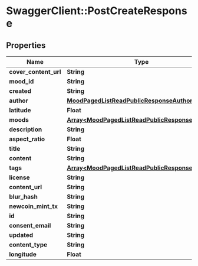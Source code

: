 # SwaggerClient::PostCreateResponse

## Properties
Name | Type | Description | Notes
------------ | ------------- | ------------- | -------------
**cover_content_url** | **String** |  | [optional] 
**mood_id** | **String** |  | [optional] 
**created** | **String** |  | [optional] 
**author** | [**MoodPagedListReadPublicResponseAuthor**](MoodPagedListReadPublicResponseAuthor.md) |  | [optional] 
**latitude** | **Float** |  | [optional] 
**moods** | [**Array&lt;MoodPagedListReadPublicResponseMoods&gt;**](MoodPagedListReadPublicResponseMoods.md) |  | [optional] 
**description** | **String** |  | [optional] 
**aspect_ratio** | **Float** |  | [optional] 
**title** | **String** |  | [optional] 
**content** | **String** |  | [optional] 
**tags** | [**Array&lt;MoodPagedListReadPublicResponseTags&gt;**](MoodPagedListReadPublicResponseTags.md) |  | [optional] 
**license** | **String** |  | [optional] 
**content_url** | **String** |  | [optional] 
**blur_hash** | **String** |  | [optional] 
**newcoin_mint_tx** | **String** |  | [optional] 
**id** | **String** |  | [optional] 
**consent_email** | **String** |  | [optional] 
**updated** | **String** |  | [optional] 
**content_type** | **String** |  | [optional] 
**longitude** | **Float** |  | [optional] 


